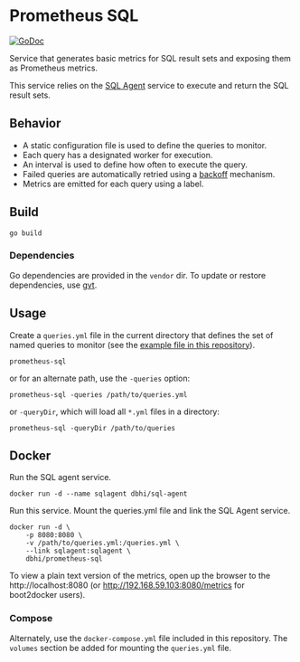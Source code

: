 # Prometheus SQL

[![GoDoc](https://godoc.org/github.com/peakgames/prometheus-sql?status.svg)](https://godoc.org/github.com/peakgames/prometheus-sql)

Service that generates basic metrics for SQL result sets and exposing them as Prometheus metrics.

This service relies on the [SQL Agent](https://github.com/peakgames/sql-agent) service to execute and return the SQL result sets.

## Behavior

- A static configuration file is used to define the queries to monitor.
- Each query has a designated worker for execution.
- An interval is used to define how often to execute the query.
- Failed queries are automatically retried using a [backoff](https://en.wikipedia.org/wiki/Exponential_backoff) mechanism.
- Metrics are emitted for each query using a label.

## Build

```
go build
```

### Dependencies

Go dependencies are provided in the `vendor` dir. To update or restore dependencies, use [gvt](https://github.com/FiloSottile/gvt).


## Usage

Create a `queries.yml` file in the current directory that defines the set of named queries to monitor (see the [example file in this repository](./example-queries.yml)).

```
prometheus-sql
```

or for an alternate path, use the `-queries` option:

```
prometheus-sql -queries /path/to/queries.yml
```

or `-queryDir`, which will load all `*.yml` files in a directory:

```
prometheus-sql -queryDir /path/to/queries
```


## Docker

Run the SQL agent service.

```
docker run -d --name sqlagent dbhi/sql-agent
```


Run this service. Mount the queries.yml file and link the SQL Agent service.

```
docker run -d \
    -p 8080:8080 \
    -v /path/to/queries.yml:/queries.yml \
    --link sqlagent:sqlagent \
    dbhi/prometheus-sql
```

To view a plain text version of the metrics, open up the browser to the http://localhost:8080 (or http://192.168.59.103:8080/metrics for boot2docker users).


### Compose

Alternately, use the `docker-compose.yml` file included in this repository. The `volumes` section be added for mounting the `queries.yml` file.

